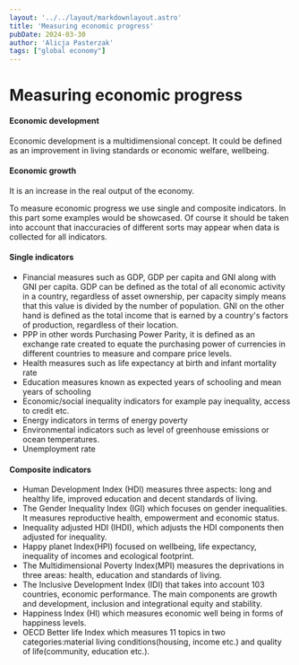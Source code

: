 ```yaml
---
layout: '../../layout/markdownlayout.astro'
title: 'Measuring economic progress'
pubDate: 2024-03-30
author: 'Alicja Pasterzak'
tags: ["global economy"]
---
```


# Measuring economic progress

#### **Economic development**
Economic development is a multidimensional concept. It could be defined as an improvement in living standards or economic welfare, wellbeing.

#### **Economic growth**
It is an increase in the real output of the economy.

To measure economic progress we use single and composite indicators. In this part some examples would be showcased. Of course it should be taken into account that inaccuracies of different sorts may appear when data is collected for all indicators.

#### **Single indicators**
- Financial measures such as GDP, GDP per capita and GNI along with GNI per capita. GDP can be defined as the total of all economic activity in a country, regardless of asset ownership, per capacity simply means that this value is divided by the number of population. GNI on the other hand is defined as the total income that is earned by a country's factors of production, regardless of their location.
- PPP in other words Purchasing Power Parity, it is defined as an exchange rate created to equate the purchasing power of currencies in different countries to measure and compare price levels.
- Health measures such as life expectancy at birth and infant mortality rate
- Education measures known as expected years of schooling and mean years of schooling
- Economic/social inequality indicators for example pay inequality, access to credit etc.
- Energy indicators in terms of energy poverty
- Environmental indicators such as level of greenhouse emissions or ocean temperatures.
- Unemployment rate

#### **Composite indicators**
- Human Development Index (HDI) measures three aspects: long and healthy life, improved education and decent standards of living.
- The Gender Inequality Index (IGI) which focuses on gender inequalities. It measures  reproductive health, empowerment and economic status.
- Inequality adjusted HDI (IHDI), which adjusts the HDI components then adjusted for inequality.
- Happy planet Index(HPI) focused on  wellbeing, life expectancy, inequality of incomes and ecological footprint.
- The Multidimensional Poverty Index(MPI) measures the deprivations in three areas: health, education and standards of living.
- The Inclusive Development Index (IDI) that takes into account 103 countries, economic performance. The main components are growth and development, inclusion and integrational equity and stability.
- Happiness Index (HI) which measures economic well being in forms of happiness levels.
- OECD Better life Index which measures 11 topics in two categories:material living conditions(housing, income etc.) and quality of life(community, education etc.).
